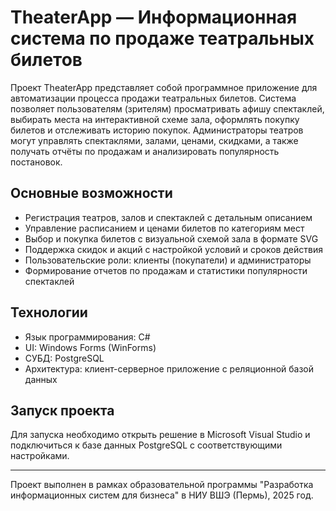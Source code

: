 # TheaterApp — Информационная система по продаже театральных билетов

Проект TheaterApp представляет собой программное приложение для автоматизации процесса продажи театральных билетов. Система позволяет пользователям (зрителям) просматривать афишу спектаклей, выбирать места на интерактивной схеме зала, оформлять покупку билетов и отслеживать историю покупок. Администраторы театров могут управлять спектаклями, залами, ценами, скидками, а также получать отчёты по продажам и анализировать популярность постановок.

## Основные возможности
- Регистрация театров, залов и спектаклей с детальным описанием
- Управление расписанием и ценами билетов по категориям мест
- Выбор и покупка билетов с визуальной схемой зала в формате SVG
- Поддержка скидок и акций с настройкой условий и сроков действия
- Пользовательские роли: клиенты (покупатели) и администраторы
- Формирование отчетов по продажам и статистики популярности спектаклей

## Технологии
- Язык программирования: C#
- UI: Windows Forms (WinForms)
- СУБД: PostgreSQL
- Архитектура: клиент-серверное приложение с реляционной базой данных

## Запуск проекта
Для запуска необходимо открыть решение в Microsoft Visual Studio и подключиться к базе данных PostgreSQL с соответствующими настройками.

---

Проект выполнен в рамках образовательной программы "Разработка информационных систем для бизнеса" в НИУ ВШЭ (Пермь), 2025 год.
